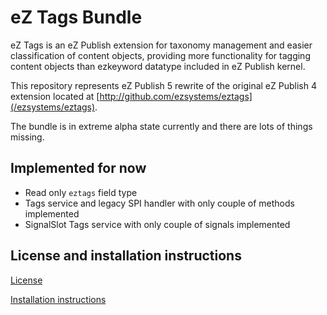 eZ Tags Bundle
==============

eZ Tags is an eZ Publish extension for taxonomy management and easier classification of content objects, providing more functionality for tagging content objects than ezkeyword datatype included in eZ Publish kernel.

This repository represents eZ Publish 5 rewrite of the original eZ Publish 4 extension located at [http://github.com/ezsystems/eztags](/ezsystems/eztags).

The bundle is in extreme alpha state currently and there are lots of things missing.

Implemented for now
-------------------

* Read only `eztags` field type
* Tags service and legacy SPI handler with only couple of methods implemented
* SignalSlot Tags service with only couple of signals implemented

License and installation instructions
-------------------------------------

[License](LICENSE)

[Installation instructions](Resources/doc/INSTALL.md)
